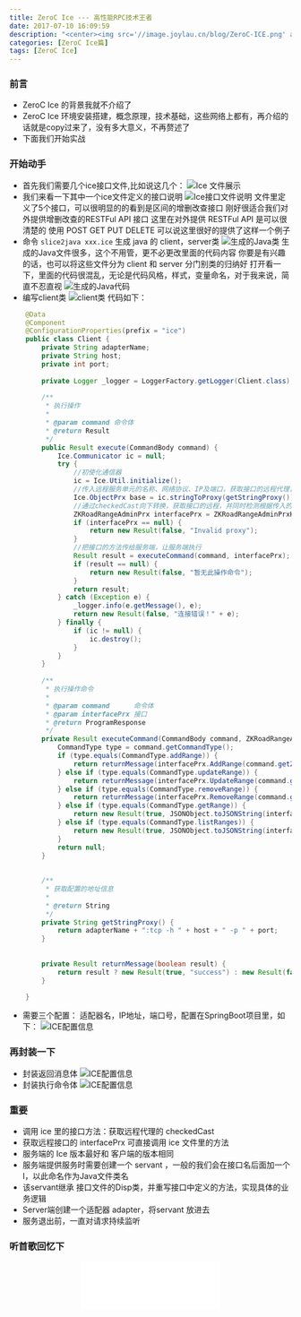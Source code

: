 ```yaml
---
title: ZeroC Ice --- 高性能RPC技术王者
date: 2017-07-10 16:09:59
description: "<center><img src='//image.joylau.cn/blog/ZeroC-ICE.png' alt='ZeroC-ICE'></center><br>HTTP REST 风格的远程通信技术可谓风靡一时，但是其低效也为人诟病<br>高性能，多语言支持，跨平台，轻量级是ICE主打的特性<br>本篇文章我将自己总结一下自己使用ZeroC Ice的技术"
categories: [ZeroC Ice篇]
tags: [ZeroC Ice]
---
```


<!-- more -->

### 前言
- ZeroC Ice 的背景我就不介绍了
- ZeroC Ice 环境安装搭建，概念原理，技术基础，这些网络上都有，再介绍的话就是copy过来了，没有多大意义，不再赘述了
- 下面我们开始实战


### 开始动手
- 首先我们需要几个ice接口文件,比如说这几个：
![Ice 文件展示](//image.joylau.cn/blog/ZeroC-Ice-1.png)
- 我们来看一下其中一个ice文件定义的接口说明
![Ice接口文件说明](//image.joylau.cn/blog/ZeroC-Ice-2.png)
文件里定义了5个接口，可以很明显的的看到是区间的增删改查接口
刚好很适合我们对外提供增删改查的RESTFul API 接口
这里在对外提供 RESTFul API 是可以很清楚的 使用 POST GET PUT DELETE
可以说这里很好的提供了这样一个例子
- 命令 `slice2java xxx.ice` 生成 java 的 client，server类
![生成的Java类](//image.joylau.cn/blog/ZeroC-Ice-3.png)
生成的Java文件很多，这个不用管，更不必更改里面的代码内容
你要是有兴趣的话，也可以将这些文件分为 client 和 server 分门别类的归纳好
打开看一下，里面的代码很混乱，无论是代码风格，样式，变量命名，对于我来说，简直不忍直视
![生成的Java代码](//image.joylau.cn/blog/ZeroC-Ice-5.png)
- 编写client类
![client类](//image.joylau.cn/blog/ZeroC-Ice-4.png)
代码如下：

``` java
    @Data
    @Component
    @ConfigurationProperties(prefix = "ice")
    public class Client {
        private String adapterName;
        private String host;
        private int port;
    
        private Logger _logger = LoggerFactory.getLogger(Client.class);
    
        /**
         * 执行操作
         *
         * @param command 命令体
         * @return Result
         */
        public Result execute(CommandBody command) {
            Ice.Communicator ic = null;
            try {
                //初使化通信器
                ic = Ice.Util.initialize();
                //传入远程服务单元的名称、网络协议、IP及端口，获取接口的远程代理，这里使用的stringToProxy方式
                Ice.ObjectPrx base = ic.stringToProxy(getStringProxy());
                //通过checkedCast向下转换，获取接口的远程，并同时检测根据传入的名称获取的服务单元是否代理接口，如果不是则返回null对象
                ZKRoadRangeAdminPrx interfacePrx = ZKRoadRangeAdminPrxHelper.checkedCast(base);
                if (interfacePrx == null) {
                    return new Result(false, "Invalid proxy");
                }
                //把接口的方法传给服务端，让服务端执行
                Result result = executeCommand(command, interfacePrx);
                if (result == null) {
                    return new Result(false, "暂无此操作命令");
                }
                return result;
            } catch (Exception e) {
                _logger.info(e.getMessage(), e);
                return new Result(false, "连接错误！" + e);
            } finally {
                if (ic != null) {
                    ic.destroy();
                }
            }
        }
    
        /**
         * 执行操作命令
         *
         * @param command      命令体
         * @param interfacePrx 接口
         * @return ProgramResponse
         */
        private Result executeCommand(CommandBody command, ZKRoadRangeAdminPrx interfacePrx) {
            CommandType type = command.getCommandType();
            if (type.equals(CommandType.addRange)) {
                return returnMessage(interfacePrx.AddRange(command.getZkRoadRange()));
            } else if (type.equals(CommandType.updateRange)) {
                return returnMessage(interfacePrx.UpdateRange(command.getZkRoadRange()));
            } else if (type.equals(CommandType.removeRange)) {
                return returnMessage(interfacePrx.RemoveRange(command.getZkRoadRange().code));
            } else if (type.equals(CommandType.getRange)) {
                return new Result(true, JSONObject.toJSONString(interfacePrx.GetRange(command.getZkRoadRange().code)));
            } else if (type.equals(CommandType.listRanges)) {
                return new Result(true, JSONObject.toJSONString(interfacePrx.ListRanges()));
            }
            return null;
        }
    
    
        /**
         * 获取配置的地址信息
         *
         * @return String
         */
        private String getStringProxy() {
            return adapterName + ":tcp -h " + host + " -p " + port;
        }
    
    
        private Result returnMessage(boolean result) {
            return result ? new Result(true, "success") : new Result(false, "failure");
        }
    
    }
```

- 需要三个配置： 适配器名，IP地址，端口号，配置在SpringBoot项目里，如下：
![ICE配置信息](//image.joylau.cn/blog/ZeroC-Ice-6.png)


### 再封装一下
- 封装返回消息体
![ICE配置信息](//image.joylau.cn/blog/ZeroC-Ice-8.png)
- 封装执行命令体
![ICE配置信息](//image.joylau.cn/blog/ZeroC-Ice-7.png)


### 重要
- 调用 ice 里的接口方法：获取远程代理的 checkedCast 
- 获取远程接口的 interfacePrx 可直接调用 ice 文件里的方法
- 服务端的 Ice 版本最好和 客户端的版本相同
- 服务端提供服务时需要创建一个 servant ，一般的我们会在接口名后面加一个I，以此命名作为Java文件类名
- 该servant继承 接口文件的Disp类，并重写接口中定义的方法，实现具体的业务逻辑
- Server端创建一个适配器 adapter，将servant 放进去
- 服务退出前，一直对请求持续监听


### 听首歌回忆下
<center><iframe frameborder="no" border="0" marginwidth="0" marginheight="0" width=250 height=86 src="//music.163.com/outchain/player?type=2&id=135728&auto=1&height=66"></iframe></center>